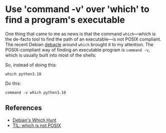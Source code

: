 # Use 'command -v' over 'which' to find a program's executable

One thing that came to me as news is that the command `which`—which is the de-facto tool to find the path of an executable—is not POSIX compliant. The recent Debian [debacle](https://lwn.net/Articles/874049/) around `which` brought it to my attention. The POSIX-compliant way of finding an executable program is `command -v`, which is usually built into most of the shells.

So, instead of doing this:

```
which python3.10
```

Do this:

```
command -v which python3.10
```


## References

* [Debian's Which Hunt](https://lwn.net/Articles/874049/)
* [TIL: which is not POSIX](https://hynek.me/til/which-not-posix/)
